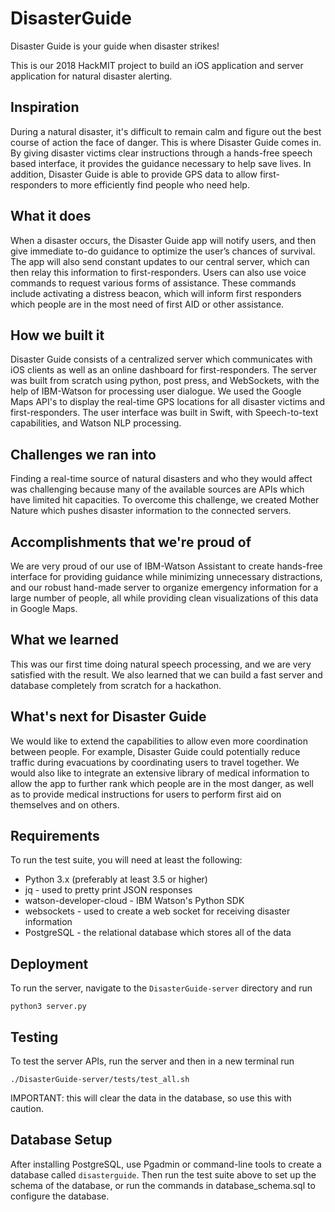 # DisasterGuide

Disaster Guide is your guide when disaster strikes!

This is our 2018 HackMIT project to build an iOS application and server application for natural disaster alerting.

## Inspiration
During a natural disaster, it's difficult to remain calm and figure out the best course of action the face of danger. This is where Disaster Guide comes in. By giving disaster victims clear instructions through a hands-free speech based interface, it provides the guidance necessary to help save lives. In addition, Disaster Guide is able to provide GPS data to allow first-responders to more efficiently find people who need help.

## What it does
When a disaster occurs, the Disaster Guide app will notify users, and then give immediate to-do guidance to optimize the user’s chances of survival. The app will also send constant updates to our central server, which can then relay this information to first-responders. Users can also use voice commands to request various forms of assistance. These commands include activating a distress beacon, which will inform first responders which people are in the most need of first AID or other assistance.

## How we built it
Disaster Guide consists of a centralized server which communicates with iOS clients as well as an online dashboard for first-responders. The server was built from scratch using python, post press, and WebSockets, with the help of IBM-Watson for processing user dialogue. We used the Google Maps API's to display the real-time GPS locations for all disaster victims and first-responders. The user interface was built in Swift, with Speech-to-text capabilities, and Watson NLP processing.

## Challenges we ran into
Finding a real-time source of natural disasters and who they would affect was challenging because many of the available sources are APIs which have limited hit capacities. To overcome this challenge, we created Mother Nature which pushes disaster information to the connected servers.

## Accomplishments that we're proud of
We are very proud of our use of IBM-Watson Assistant to create hands-free interface for providing guidance while minimizing unnecessary distractions, and our robust hand-made server to organize emergency information for a large number of people, all while providing clean visualizations of this data in Google Maps.

## What we learned
This was our first time doing natural speech processing, and we are very satisfied with the result. We also learned that we can build a fast server and database completely from scratch for a hackathon.

## What's next for Disaster Guide
We would like to extend the capabilities to allow even more coordination between people. For example, Disaster Guide could potentially reduce traffic during evacuations by coordinating users to travel together. We would also like to integrate an extensive library of medical information to allow the app to further rank which people are in the most danger, as well as to provide medical instructions for users to perform first aid on themselves and on others.


## Requirements

To run the test suite, you will need at least the following:
* Python 3.x (preferably at least 3.5 or higher)
* jq - used to pretty print JSON responses
* watson-developer-cloud - IBM Watson's Python SDK
* websockets - used to create a web socket for receiving disaster information
* PostgreSQL - the relational database which stores all of the data

## Deployment

To run the server, navigate to the `DisasterGuide-server` directory and run
```
python3 server.py
```

## Testing

To test the server APIs, run the server and then in a new terminal run
```
./DisasterGuide-server/tests/test_all.sh
```
IMPORTANT: this will clear the data in the database, so use this with caution.

## Database Setup
After installing PostgreSQL, use Pgadmin or command-line tools to create a database called `disasterguide`. Then run
the test suite above to set up the schema of the database, or run the commands in database_schema.sql to configure the
database.